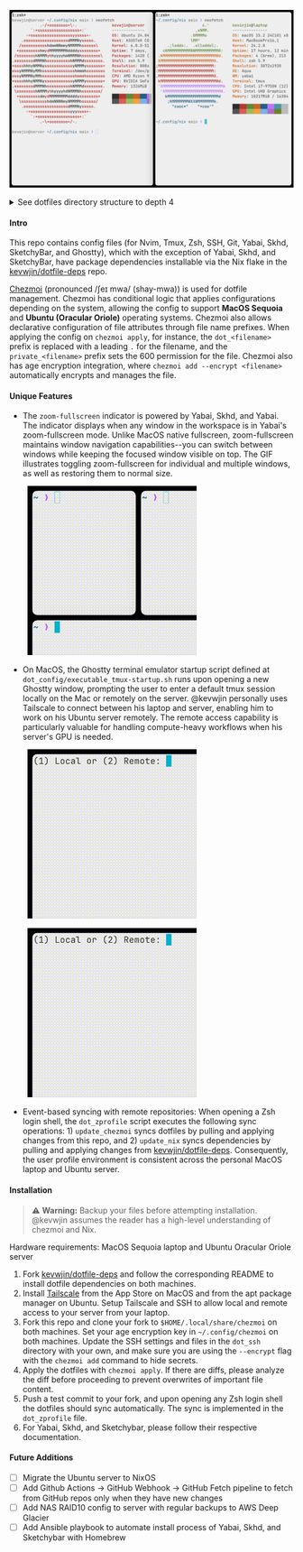 
![DotfileScreenshot2](docs/DotfileScreenshot2.png)

<details>
  <summary>See dotfiles directory structure to depth 4</summary>
  
```console

~/.local/share/chezmoi main ❯ tree . -L 4
.
├── LICENSE
├── README.md
├── docs
│   ├── DotfileScreenshot1.png
│   ├── DotfileScreenshot2.png
│   ├── LocalTmuxDemo.gif
│   ├── RemoteTmuxDemo.gif
│   └── SketchybarDemo.gif
├── dot_config
│   ├── executable_tmux-startup.sh
│   ├── nvim
│   │   ├── init.lua
│   │   └── lua
│   │       ├── config
│   │       ├── core
│   │       └── plugins
│   ├── sketchybar
│   │   ├── plugins
│   │   │   └── executable_fullscreen_indicator.sh
│   │   └── sketchybarrc
│   ├── skhd
│   │   └── skhdrc
│   └── yabai
│       └── executable_yabairc
├── dot_gitconfig
├── dot_p10k.zsh
├── dot_ssh
│   ├── encrypted_id_ed25519.pub.age
│   ├── encrypted_private_authorized_keys.age
│   ├── encrypted_private_id_ed25519.age
│   └── private_config.tmpl
├── dot_tmux.conf
├── dot_zprofile
├── dot_zshenv
├── dot_zshrc
├── empty_dot_hushlogin
└── private_Library
    └── private_Application Support
        └── com.mitchellh.ghostty
            └── config

16 directories, 25 files
```
</details>

#### Intro

This repo contains config files (for Nvim, Tmux, Zsh, SSH, Git, Yabai, Skhd, SketchyBar, and Ghostty), which with the exception of Yabai, Skhd, and SketchyBar, have package dependencies installable via the Nix flake in the [kevwjin/dotfile-deps](https://www.github.com/kevwjin/dotfile-deps) repo.

[Chezmoi](https://www.chezmoi.io/) (pronounced /ʃeɪ mwa/ (shay-mwa)) is used for dotfile management. Chezmoi has conditional logic that applies configurations depending on the system, allowing the config to support **MacOS Sequoia** and **Ubuntu (Oracular Oriole)** operating systems. Chezmoi also allows declarative configuration of file attributes through file name prefixes. When applying the config on `chezmoi apply`, for instance, the `dot_<filename>` prefix is replaced with a leading `.` for the filename, and the `private_<filename>` prefix sets the 600 permission for the file. Chezmoi also has age encryption integration, where `chezmoi add --encrypt <filename>` automatically encrypts and manages the file.

#### Unique Features
- The `zoom-fullscreen` indicator is powered by Yabai, Skhd, and Yabai. The indicator displays when any window in the workspace is in Yabai's zoom-fullscreen mode. Unlike MacOS native fullscreen, zoom-fullscreen maintains window navigation capabilities--you can switch between windows while keeping the focused window visible on top. The GIF illustrates toggling zoom-fullscreen for individual and multiple windows, as well as restoring them to normal size.

&nbsp;
&nbsp;&nbsp;&nbsp;&nbsp;&nbsp;&nbsp;<img src="docs/SketchybarDemo.gif" height="300">
&nbsp;

- On MacOS, the Ghostty terminal emulator startup script defined at `dot_config/executable_tmux-startup.sh` runs upon opening a new Ghostty window, prompting the user to enter a default tmux session locally on the Mac or remotely on the server. @kevwjin personally uses Tailscale to connect between his laptop and server, enabling him to work on his Ubuntu server remotely. The remote access capability is particularly valuable for handling compute-heavy workflows when his server's GPU is needed.

&nbsp;
&nbsp;&nbsp;&nbsp;&nbsp;&nbsp;&nbsp;<img src="docs/LocalTmuxDemo.gif" height="300">
&nbsp;

&nbsp;
&nbsp;&nbsp;&nbsp;&nbsp;&nbsp;&nbsp;<img src="docs/RemoteTmuxDemo.gif" height="300">
&nbsp;

- Event-based syncing with remote repositories: When opening a Zsh login shell, the `dot_zprofile` script executes the following sync operations: 1) `update_chezmoi` syncs dotfiles by pulling and applying changes from this repo, and 2) `update_nix` syncs dependencies by pulling and applying changes from [kevwjin/dotfile-deps](https://www.github.com/kevwjin/dotfile-deps). Consequently, the user profile environment is consistent across the personal MacOS laptop and Ubuntu server.

#### Installation

> :warning: **Warning:** Backup your files before attempting installation. @kevwjin assumes the reader has a high-level understanding of chezmoi and Nix.

Hardware requirements: MacOS Sequoia laptop and Ubuntu Oracular Oriole server

1. Fork [kevwjin/dotfile-deps](https://www.github.com/kevwjin/dotfile-deps) and follow the corresponding README to install dotfile dependencies on both machines.
2. Install [Tailscale](https://tailscale.com/) from the App Store on MacOS and from the apt package manager on Ubuntu. Setup Tailscale and SSH to allow local and remote access to your server from your laptop.
3. Fork this repo and clone your fork to `$HOME/.local/share/chezmoi` on both machines. Set your age encryption key in `~/.config/chezmoi` on both machines. Update the SSH settings and files in the `dot_ssh` directory with your own, and make sure you are using the `--encrypt` flag with the `chezmoi add` command to hide secrets.
4. Apply the dotfiles with `chezmoi apply`. If there are diffs, please analyze the diff before proceeding to prevent overwrites of important file content.
5. Push a test commit to your fork, and upon opening any Zsh login shell the dotfiles should sync automatically. The sync is implemented in the `dot_zprofile` file.
6. For Yabai, Skhd, and Sketchybar, please follow their respective documentation.

#### Future Additions
- [ ] Migrate the Ubuntu server to NixOS
- [ ] Add Github Actions -> GitHub Webhook -> GitHub Fetch pipeline to fetch from GitHub repos only when they have new changes
- [ ] Add NAS RAID10 config to server with regular backups to AWS Deep Glacier
- [ ] Add Ansible playbook to automate install process of Yabai, Skhd, and Sketchybar with Homebrew
